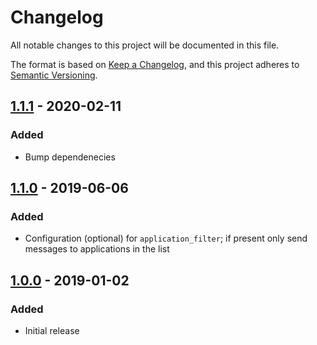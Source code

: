 # Changelog

All notable changes to this project will be documented in this file.

The format is based on [Keep a Changelog](https://keepachangelog.com/en/1.0.0/),
and this project adheres to [Semantic Versioning](https://semver.org/spec/v2.0.0.html).

## [1.1.1] - 2020-02-11

### Added

- Bump dependenecies

## [1.1.0] - 2019-06-06

### Added

- Configuration (optional) for `application_filter`; if present only send messages to applications in the list

## [1.0.0] - 2019-01-02

### Added

- Initial release

[1.1.1]: https://github.com/lucas-nelson/ex_logger_mock/compare/1.1.0...1.1.1
[1.1.0]: https://github.com/lucas-nelson/ex_logger_mock/compare/1.0.0...1.1.0
[1.0.0]: https://github.com/lucas-nelson/ex_logger_mock/releases/tag/1.0.0
